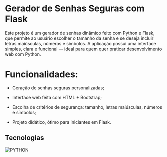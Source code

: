  # Gerador de Senhas Seguras com Flask

Este projeto é um gerador de senhas dinâmico feito com Python e Flask, que permite ao usuário escolher o tamanho da senha e se deseja incluir letras maiúsculas, números e símbolos. A aplicação possui uma interface simples, clara e funcional — ideal para quem quer praticar desenvolvimento web com Python.

 # Funcionalidades:
- Geração de senhas seguras personalizadas;

- Interface web feita com HTML + Bootstrap;

- Escolha de critérios de segurança: tamanho, letras maiúsculas, números e símbolos;

- Projeto didático, ótimo para iniciantes em Flask.

## Tecnologias
   ![PYTHON](https://img.shields.io/badge/PYTHON-000?style=for-the-badge&logo=python&logoColor=1DE41A)
